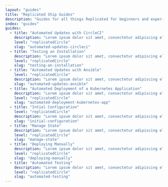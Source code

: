 ```yaml
---
layout: "guides"
title: "Replicated Ship Guides"
description: "Guides for all things Replicated for beginners and experienced users alike."
index: "guides"
guides:
  - title: "Automated Updates with CircleCI"
    description: "Lorem ipsum dolor sit amet, consectetur adipiscing elit, sed do eiusmod tempor incididunt ut labore et dolore magna."
    level: "replicatedCircle"
    slug: "automated-updates-circleci"
  - title: "Testing an Installation"
    description: "Lorem ipsum dolor sit amet, consectetur adipiscing elit, sed do eiusmod tempor incididunt ut labore et dolore magna."
    level: "replicatedCircle"
    slug: "testing-an-installation"
  - title: "Automated Updates with Ansible"
    level: "replicatedCircle"
    description: "Lorem ipsum dolor sit amet, consectetur adipiscing elit, sed do eiusmod tempor incididunt ut labore et dolore magna."
    slug: "automated-updates-ansible"
  - title: "Automated Deployment of a Kubernetes Application"
    description: "Lorem ipsum dolor sit amet, consectetur adipiscing elit, sed do eiusmod tempor incididunt ut labore et dolore magna."
    level: "replicatedCircle"
    slug: "automated-deployment-kubernetes-app"
  - title: "Intial Configuration"
    level: "replicatedCircle"
    description: "Lorem ipsum dolor sit amet, consectetur adipiscing elit, sed do eiusmod tempor incididunt ut labore et dolore magna."
    slug: "initial-configuration"
  - title: "Manage State"
    description: "Lorem ipsum dolor sit amet, consectetur adipiscing elit, sed do eiusmod tempor incididunt ut labore et dolore magna."
    level: "replicatedCircle"
    slug: "manage-state"
  - title: "Deploying Manually"
    description: "Lorem ipsum dolor sit amet, consectetur adipiscing elit, sed do eiusmod tempor incididunt ut labore et dolore magna."
    level: "replicatedCircle"
    slug: "deploying-manually"
  - title: "Automated Testing"
    description: "Lorem ipsum dolor sit amet, consectetur adipiscing elit, sed do eiusmod tempor incididunt ut labore et dolore magna."
    level: "replicatedCircle"
    slug: "automated-testing"
---
```

